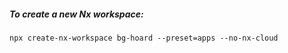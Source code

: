 ##### To create a new Nx workspace:

```shell
npx create-nx-workspace bg-hoard --preset=apps --no-nx-cloud
```

